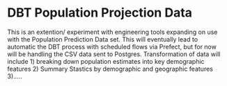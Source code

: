 # DBT Population Projection Data

This is an extention/ experiment with engineering tools expanding on use with the Population Prediction Data set. This will eventually lead to automatic the DBT process with scheduled flows via Prefect, but for now will be handling the CSV data sent to Postgres. Transformation of data will include 1) breaking down population estimates into key demographic features 2) Summary Stastics by demographic and geographic features 3).....
